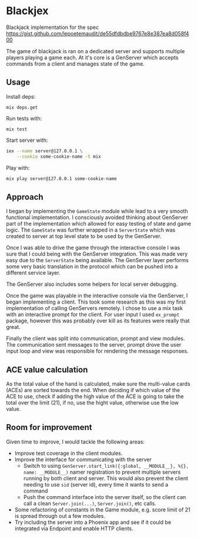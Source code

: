 # Blackjex

Blackjack implementation for the spec https://gist.github.com/lepoetemaudit/de55dfdbdbe9767e8e387ea8d058f400

The game of blackjack is ran on a dedicated server and supports multiple players playing a game each. At it's core is a GenServer which accepts commands from a client and manages state of the game.

## Usage

Install deps:

```
mix deps.get
```

Run tests with:

```
mix test
```

Start server with:

```bash
iex --name server@127.0.0.1 \
    --cookie some-cookie-name -S mix
```

Play with:

```bash
mix play server@127.0.0.1 some-cookie-name
```

## Approach

I began by implementing the `GameState` module while lead to a very smooth functional implementation. I consciously avoided thinking about GenServer part of the implementation which allowed for easy testing of state and game logic. The `GameState` was further wrapped in a `ServerState` which was created to server at top level state to be used by the GenServer.

Once I was able to drive the game through the interactive console I was sure that I could being with the GenServer integration. This was made very easy due to the `ServerState` being available. The GenServer layer performs some very basic translation in the protocol which can be pushed into a different service layer.

The GenServer also includes some helpers for local server debugging.

Once the game was playable in the interactive console via the GenServer, I began implementing a client. This took some research as this was my first implementation of calling GenServers remotely. I chose to use a mix task with an interactive prompt for the client. For user input I used `ex_prompt` package, however this was probably over kill as its features were really that great.

Finally the client was split into communication, prompt and view modules. The communication sent messages to the server, prompt drove the user input loop and view was responsible for rendering the message responses.

## ACE value calculation

As the total value of the hand is calculated, make sure the multi-value cards (ACEs) are sorted towards the end. When deciding if which value of the ACE to use, check if adding the high value of the ACE is going to take the total over the limit (21), if no, use the hight value, otherwise use the low value.

## Room for improvement

Given time to improve, I would tackle the following areas:

- Improve test coverage in the client modules.
- Improve the interface for communicating with the server
  - Switch to using `GenServer.start_link({:global, __MODULE__}, %{}, name: __MODULE__)` namer registration to prevent multiple servers running by both client and server. This would also prevent the client needing to use `sid` (server id), every time it wants to send a command
  - Push the command interface into the server itself, so the client can call a clean `Server.join(...)`, `Server.join()`, etc calls.
- Some refactoring of constants in the Game module, e.g. score limit of 21 is spread through out a few modules.
- Try including the server into a Phoenix app and see if it could be integrated via Endpoint and enable HTTP clients.
